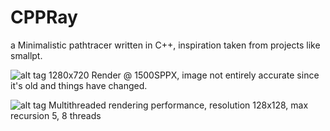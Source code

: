 CPPRay
====

a Minimalistic pathtracer written in C++, inspiration taken from projects like smallpt.

![alt tag](https://raw.githubusercontent.com/Harha/CPPRay/master/cppray.png)
1280x720 Render @ 1500SPPX, image not entirely accurate since it's old and things have changed.

![alt tag](https://raw.githubusercontent.com/Harha/CPPRay/master/performance.png)
Multithreaded rendering performance, resolution 128x128, max recursion 5, 8 threads
